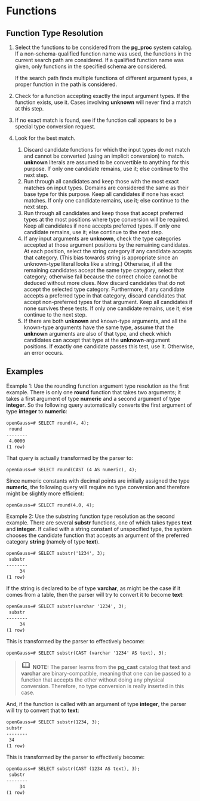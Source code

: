 # Functions<a name="EN-US_TOPIC_0289900620"></a>

## Function Type Resolution<a name="en-us_topic_0283137224_en-us_topic_0237122009_en-us_topic_0059777930_sae9dc3fe177e4b349373f0f51975f380"></a>

1.  Select the functions to be considered from the  **pg\_proc**  system catalog. If a non-schema-qualified function name was used, the functions in the current search path are considered. If a qualified function name was given, only functions in the specified schema are considered.

    If the search path finds multiple functions of different argument types, a proper function in the path is considered.

2.  Check for a function accepting exactly the input argument types. If the function exists, use it. Cases involving  **unknown**  will never find a match at this step.
3.  If no exact match is found, see if the function call appears to be a special type conversion request.
4.  Look for the best match.
    1.  Discard candidate functions for which the input types do not match and cannot be converted \(using an implicit conversion\) to match.  **unknown**  literals are assumed to be convertible to anything for this purpose. If only one candidate remains, use it; else continue to the next step.
    2.  Run through all candidates and keep those with the most exact matches on input types. Domains are considered the same as their base type for this purpose. Keep all candidates if none has exact matches. If only one candidate remains, use it; else continue to the next step.
    3.  Run through all candidates and keep those that accept preferred types at the most positions where type conversion will be required. Keep all candidates if none accepts preferred types. If only one candidate remains, use it; else continue to the next step.
    4.  If any input arguments are  **unknown**, check the type categories accepted at those argument positions by the remaining candidates. At each position, select the string category if any candidate accepts that category. \(This bias towards string is appropriate since an unknown-type literal looks like a string.\) Otherwise, if all the remaining candidates accept the same type category, select that category; otherwise fail because the correct choice cannot be deduced without more clues. Now discard candidates that do not accept the selected type category. Furthermore, if any candidate accepts a preferred type in that category, discard candidates that accept non-preferred types for that argument. Keep all candidates if none survives these tests. If only one candidate remains, use it; else continue to the next step.
    5.  If there are both  **unknown**  and known-type arguments, and all the known-type arguments have the same type, assume that the  **unknown**  arguments are also of that type, and check which candidates can accept that type at the  **unknown**-argument positions. If exactly one candidate passes this test, use it. Otherwise, an error occurs.


## Examples<a name="en-us_topic_0283137224_en-us_topic_0237122009_en-us_topic_0059777930_s97f87a26c6324be9bbeeb7f840e5b935"></a>

Example 1: Use the rounding function argument type resolution as the first example. There is only one  **round**  function that takes two arguments; it takes a first argument of type  **numeric**  and a second argument of type  **integer**. So the following query automatically converts the first argument of type  **integer**  to  **numeric**:

```
openGauss=# SELECT round(4, 4);
 round
--------
 4.0000
(1 row)
```

That query is actually transformed by the parser to:

```
openGauss=# SELECT round(CAST (4 AS numeric), 4);
```

Since numeric constants with decimal points are initially assigned the type  **numeric**, the following query will require no type conversion and therefore might be slightly more efficient:

```
openGauss=# SELECT round(4.0, 4);
```

Example 2: Use the substring function type resolution as the second example. There are several  **substr**  functions, one of which takes types  **text**  and  **integer**. If called with a string constant of unspecified type, the system chooses the candidate function that accepts an argument of the preferred category  **string**  \(namely of type  **text**\). 

```
openGauss=# SELECT substr('1234', 3);
 substr
--------
     34
(1 row)
```

If the string is declared to be of type  **varchar**, as might be the case if it comes from a table, then the parser will try to convert it to become  **text**:

```
openGauss=# SELECT substr(varchar '1234', 3);
 substr
--------
     34
(1 row)
```

This is transformed by the parser to effectively become:

```
openGauss=# SELECT substr(CAST (varchar '1234' AS text), 3);
```

>![](public_sys-resources/icon-note.gif) **NOTE:** 
>The parser learns from the  **pg\_cast**  catalog that  **text**  and  **varchar**  are binary-compatible, meaning that one can be passed to a function that accepts the other without doing any physical conversion. Therefore, no type conversion is really inserted in this case.

And, if the function is called with an argument of type  **integer**, the parser will try to convert that to  **text**:

```
openGauss=# SELECT substr(1234, 3);
substr
--------
 34
(1 row)
```

This is transformed by the parser to effectively become:

```
openGauss=# SELECT substr(CAST (1234 AS text), 3);
 substr
--------
     34
(1 row)
```

